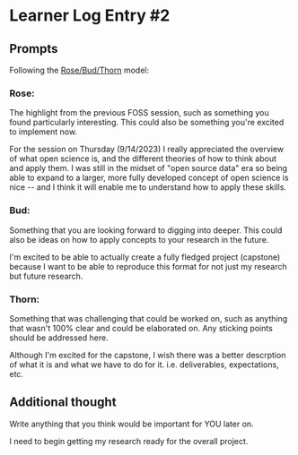 # Learner Log Entry #2 

## Prompts
Following the [Rose/Bud/Thorn](https://www.panoramaed.com/blog/rose-bud-thorn-activity-and-worksheet#:~:text=%22Rose%2C%20Bud%2C%20Thorn%22%20is%20a%20mindful%20design%2D,day%2C%20week%2C%20or%20month.) model:

### Rose:
The highlight from the previous FOSS session, such as something you found particularly interesting. This could also be something you're excited to implement now.

For the session on Thursday (9/14/2023) I really appreciated the overview of what open science is, and the different theories of how to think about and apply them. I was still in the midset of "open source data" era so being able to expand to a larger, more fully developed concept of open science is nice -- and I think it will enable me to understand how to apply these skills.

### Bud: 
Something that you are looking forward to digging into deeper. This could also be ideas on how to apply concepts to your research in the future. 

I'm excited to be able to actually create a fully fledged project (capstone) because I want to be able to reproduce this format for not just my research but future research.

### Thorn: 
Something that was challenging that could be worked on, such as anything that wasn't 100% clear and could be elaborated on. Any sticking points should be addressed here. 

Although I'm excited for the capstone, I wish there was a better descrption of what it is and what we have to do for it. i.e. deliverables, expectations, etc.

## Additional thought
Write anything that you think would be important for YOU later on.

I need to begin getting my research ready for the overall project.